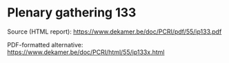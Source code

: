 # Plenary gathering 133

Source (HTML report): https://www.dekamer.be/doc/PCRI/pdf/55/ip133.pdf

PDF-formatted alternative: https://www.dekamer.be/doc/PCRI/html/55/ip133x.html

